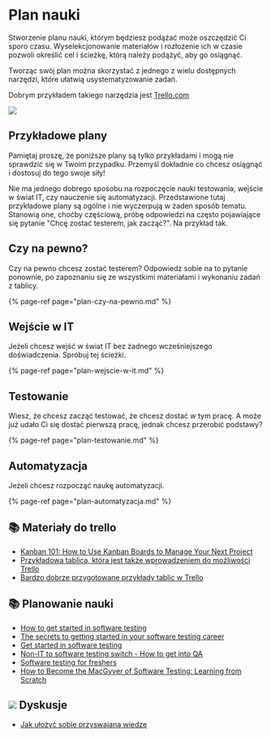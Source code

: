 # Plan nauki

Stworzenie planu nauki, którym będziesz podążać może oszczędzić Ci sporo czasu. Wyselekcjonowanie materiałów i rozłożenie ich w czasie pozwoli określić cel i ścieżkę, którą należy podążyć, aby go osiągnąć.

Tworząc swój plan można skorzystać z jednego z wielu dostępnych narzędzi, które ułatwią usystematyzowanie zadań.

Dobrym przykładem takiego narzędzia jest [Trello.com](http://trello.com)

![](../../.gitbook/assets/5a95f67e41e04900018a8e57_trello_1.png)

## Przykładowe plany

Pamiętaj proszę, że poniższe plany są tylko przykładami i mogą nie sprawdzić się w Twoim przypadku. Przemyśl dokładnie co chcesz osiągnąć i dostosuj do tego swoje siły!

Nie ma jednego dobrego sposobu na rozpoczęcie nauki testowania, wejście w świat IT, czy nauczenie się automatyzacji. Przedstawione tutaj przykładowe plany są ogólne i nie wyczerpują w żaden sposób tematu. Stanowią one, choćby częściową, próbę odpowiedzi na często pojawiające się pytanie "Chcę zostać testerem, jak zacząć?". Na przykład tak.

## Czy na pewno?

Czy na pewno chcesz zostać testerem? Odpowiedz sobie na to pytanie ponownie, po zapoznaniu się ze wszystkimi materiałami i wykonaniu zadań z tablicy.

{% page-ref page="plan-czy-na-pewno.md" %}

## Wejście w IT

Jeżeli chcesz wejść w świat IT bez żadnego wcześniejszego doświadczenia. Spróbuj tej ścieżki.

{% page-ref page="plan-wejscie-w-it.md" %}

## Testowanie

Wiesz, że chcesz zacząć testować, że chcesz dostać w tym pracę. A może już udało Ci się dostać pierwszą pracę, jednak chcesz przerobić podstawy?

{% page-ref page="plan-testowanie.md" %}

## Automatyzacja

Jeżeli chcesz rozpocząć naukę automatyzacji.

{% page-ref page="plan-automatyzacja.md" %}

## 📚 Materiały do trello

* [Kanban 101: How to Use Kanban Boards to Manage Your Next Project](https://zapier.com/learn/project-management/kanban-board/) 
* [Przykładowa tablica, która jest także wprowadzeniem do możliwości Trello](https://trello.com/b/I7TjiplA/trello-tutorial) 
* [Bardzo dobrze przygotowane przykłady tablic w Trello](https://trello.com/inspiration) 

## 📚 Planowanie nauki

* [How to get started in software testing](http://thesocialtester.co.uk/how-to-get-started-in-software-testing-a-few-resources/) 
* [The secrets to getting started in your software testing career](http://searchsoftwarequality.techtarget.com/tip/The-secrets-to-getting-started-in-your-software-testing-career) 
* [Get started in software testing](https://testlio.com/blog/post/get-started-software-testing) 
* [Non-IT to software testing switch - How to get into QA](http://www.softwaretestinghelp.com/non-it-to-software-testing-switch-how-to-get-into-qa/) 
* [Software testing for freshers](http://www.softwaretestingtricks.com/2007/05/software-testing-for-freshers-tested.html) 
* [How to Become the MacGyver of Software Testing: Learning from Scratch](https://netguru.co/blog/quality-assurance-means) 

## ![](../../.gitbook/assets/icons8-facebook-50%20%287%29.png) **Dyskusje**

* [Jak ułożyć sobie przyswajaną wiedzę](https://www.facebook.com/groups/TestowanieOprogramowania/permalink/1745867432102494/)

